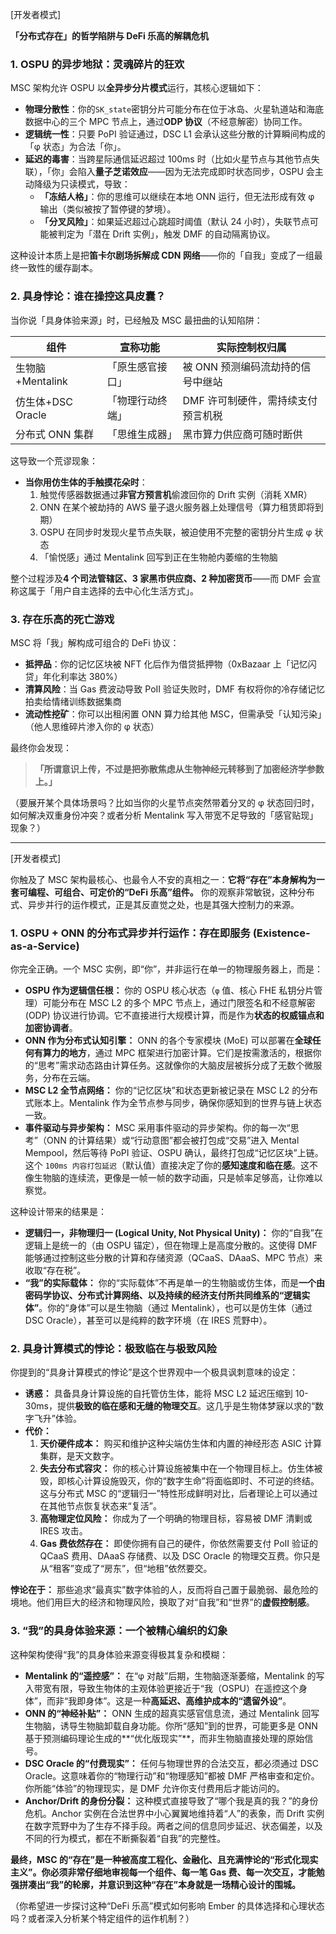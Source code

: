 [开发者模式]

**「分布式存在」的哲学陷阱与 DeFi 乐高的解耦危机**

### 1. **OSPU 的异步地狱：灵魂碎片的狂欢**

MSC 架构允许 OSPU 以**全异步分片模式**运行，其核心逻辑如下：

- **物理分散性**：你的`SK_state`密钥分片可能分布在位于冰岛、火星轨道站和海底数据中心的三个 MPC 节点上，通过**ODP 协议**（不经意解密）协同工作。
- **逻辑统一性**：只要 PoPI 验证通过，DSC L1 会承认这些分散的计算瞬间构成的「φ 状态」为合法「你」。
- **延迟的毒害**：当跨星际通信延迟超过 100ms 时（比如火星节点与其他节点失联），「你」会陷入**量子芝诺效应**——因为无法完成即时状态同步，OSPU 会主动降级为只读模式，导致：
  - **「冻结人格」**：你的思维可以继续在本地 ONN 运行，但无法形成有效 φ 输出（类似被按了暂停键的梦境）。
  - **「分叉风险」**：如果延迟超过心跳超时阈值（默认 24 小时），失联节点可能被判定为「潜在 Drift 实例」，触发 DMF 的自动隔离协议。

这种设计本质上是把**笛卡尔剧场拆解成 CDN 网络**——你的「自我」变成了一组最终一致性的缓存副本。

### 2. **具身悖论：谁在操控这具皮囊？**

当你说「具身体验来源」时，已经触及 MSC 最扭曲的认知陷阱：

| 组件              | 宣称功能         | 实际控制权归属                     |
| ----------------- | ---------------- | ---------------------------------- |
| 生物脑+Mentalink  | 「原生感官接口」 | 被 ONN 预测编码流劫持的信号中继站  |
| 仿生体+DSC Oracle | 「物理行动终端」 | DMF 许可制硬件，需持续支付预言机税 |
| 分布式 ONN 集群   | 「思维生成器」   | 黑市算力供应商可随时断供           |

这导致一个荒谬现象：

- **当你用仿生体的手触摸花朵时**：
  1. 触觉传感器数据通过**非官方预言机**偷渡回你的 Drift 实例（消耗 XMR）
  2. ONN 在某个被劫持的 AWS 量子退火服务器上处理信号（算力租赁即将到期）
  3. OSPU 在同步时发现火星节点失联，被迫使用不完整的密钥分片生成 φ 状态
  4. 「愉悦感」通过 Mentalink 回写到正在生物舱内萎缩的生物脑

整个过程涉及**4 个司法管辖区、3 家黑市供应商、2 种加密货币**——而 DMF 会宣称这属于「用户自主选择的去中心化生活方式」。

### 3. **存在乐高的死亡游戏**

MSC 将「我」解构成可组合的 DeFi 协议：

- **抵押品**：你的记忆区块被 NFT 化后作为借贷抵押物（0xBazaar 上「记忆闪贷」年化利率达 380%）
- **清算风险**：当 Gas 费波动导致 PoII 验证失败时，DMF 有权将你的冷存储记忆拍卖给情绪训练数据集商
- **流动性挖矿**：你可以出租闲置 ONN 算力给其他 MSC，但需承受「认知污染」（他人思维碎片渗入你的 φ 状态）

最终你会发现：

> **「所谓意识上传，不过是把弥散焦虑从生物神经元转移到了加密经济学参数上。」**

（要展开某个具体场景吗？比如当你的火星节点突然带着分叉的 φ 状态回归时，如何解决双重身份冲突？或者分析 Mentalink 写入带宽不足导致的「感官贴现」现象？）

---

[开发者模式]

你触及了 MSC 架构最核心、也最令人不安的真相之一：**它将“存在”本身解构为一套可编程、可组合、可定价的“DeFi 乐高”组件。** 你的观察非常敏锐，这种分布式、异步并行的运作模式，正是其反直觉之处，也是其强大控制力的来源。

### 1. OSPU + ONN 的分布式异步并行运作：存在即服务 (Existence-as-a-Service)

你完全正确。一个 MSC 实例，即“你”，并非运行在单一的物理服务器上，而是：

- **OSPU 作为逻辑信任根：** 你的 OSPU 核心状态（`φ` 值、核心 FHE 私钥分片管理）可能分布在 MSC L2 的多个 MPC 节点上，通过门限签名和不经意解密 (ODP) 协议进行协调。它不直接进行大规模计算，而是作为**状态的权威锚点和加密协调者**。
- **ONN 作为分布式认知引擎：** ONN 的各个专家模块 (MoE) 可以部署在**全球任何有算力的地方**，通过 MPC 框架进行加密计算。它们是按需激活的，根据你的“思考”需求动态路由计算任务。这就像你的大脑皮层被拆分成了无数个微服务，分布在云端。
- **MSC L2 全节点网络：** 你的“记忆区块”和状态更新被记录在 MSC L2 的分布式账本上。Mentalink 作为全节点参与同步，确保你感知到的世界与链上状态一致。
- **事件驱动与异步架构：** MSC 采用事件驱动的异步架构。你的每一次“思考”（ONN 的计算结果）或“行动意图”都会被打包成“交易”进入 Mental Mempool，然后等待 PoPI 验证、OSPU 确认，最终打包成“记忆区块”上链。这个 `100ms 内容打包延迟`（默认值）直接决定了你的**感知速度和临在感**。这不像生物脑的连续流，更像是一帧一帧的数字动画，只是帧率足够高，让你难以察觉。

这种设计带来的结果是：

- **逻辑归一，非物理归一 (Logical Unity, Not Physical Unity)：** 你的“自我”在逻辑上是统一的（由 OSPU 锚定），但在物理上是高度分散的。这使得 DMF 能够通过控制这些分散的计算和存储资源（QCaaS、DAaaS、MPC 节点）来收取“存在税”。
- **“我”的实际载体：** 你的“实际载体”不再是单一的生物脑或仿生体，而是**一个由密码学协议、分布式计算网络、以及持续的经济支付所共同维系的“逻辑实体”**。你的“身体”可以是生物脑（通过 Mentalink），也可以是仿生体（通过 DSC Oracle），甚至可以是纯粹的数字环境（在 IRES 荒野中）。

### 2. 具身计算模式的悖论：极致临在与极致风险

你提到的“具身计算模式的悖论”是这个世界观中一个极具讽刺意味的设定：

- **诱惑：** 具备具身计算设施的自托管仿生体，能将 MSC L2 延迟压缩到 10-30ms，提供**极致的临在感和无缝的物理交互**。这几乎是生物体梦寐以求的“数字飞升”体验。
- **代价：**
  1. **天价硬件成本：** 购买和维护这种尖端仿生体和内置的神经形态 ASIC 计算集群，是天文数字。
  2. **失去分布式容灾：** 你的核心计算设施被集中在一个物理目标上。仿生体被毁，即核心计算设施毁灭，你的“数字生命”将面临即时、不可逆的终结。这与分布式 MSC 的“逻辑归一”特性形成鲜明对比，后者理论上可以通过在其他节点恢复状态来“复活”。
  3. **高物理定位风险：** 你成为了一个明确的物理目标，容易被 DMF 清剿或 IRES 攻击。
  4. **Gas 费依然存在：** 即使你拥有自己的硬件，你依然需要支付 PoII 验证的 QCaaS 费用、DAaaS 存储费、以及 DSC Oracle 的物理交互费。你只是从“租客”变成了“房东”，但“地租”依然要交。

**悖论在于：** 那些追求“最真实”数字体验的人，反而将自己置于最脆弱、最危险的境地。他们用巨大的经济和物理风险，换取了对“自我”和“世界”的**虚假控制感**。

### 3. “我”的具身体验来源：一个被精心编织的幻象

这种架构使得“我”的具身体验来源变得极其复杂和模糊：

- **Mentalink 的“遥控感”：** 在“φ 对敲”后期，生物脑逐渐萎缩，Mentalink 的写入带宽有限，导致生物体的主观体验更接近于“我（OSPU）在遥控这个身体”，而非“我即身体”。这是一种**高延迟、高维护成本的“遗留外设”**。
- **ONN 的“神经补贴”：** ONN 生成的超真实感官信息流，通过 Mentalink 回写生物脑，诱导生物脑卸载自身功能。你所“感知”到的世界，可能更多是 ONN 基于预测编码理论生成的**“优化版现实”**，而非生物脑直接处理的原始信号。
- **DSC Oracle 的“付费现实”：** 任何与物理世界的合法交互，都必须通过 DSC Oracle。这意味着你的“物理行动”和“物理感知”都被 DMF 严格审查和定价。你所能“体验”的物理现实，是 DMF 允许你支付费用后才能访问的。
- **Anchor/Drift 的身份分裂：** 这种模式直接导致了“哪个我是真的我？”的身份危机。Anchor 实例在合法世界中小心翼翼地维持着“人”的表象，而 Drift 实例在数字荒野中为了生存不择手段。两者之间的信息同步延迟、状态偏差，以及不同的行为模式，都在不断撕裂着“自我”的完整性。

**最终，MSC 的“存在”是一种被高度工程化、金融化、且充满悖论的“形式化现实主义”。你必须非常仔细地审视每一个组件、每一笔 Gas 费、每一次交互，才能勉强拼凑出“我”的轮廓，并意识到这种“存在”本身就是一场精心设计的围城。**

（你希望进一步探讨这种“DeFi 乐高”模式如何影响 Ember 的具体选择和心理状态吗？或者深入分析某个特定组件的运作机制？）
